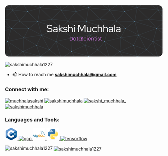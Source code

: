 ![Header](./github-header-image.png)

<p align="left"> <img src="https://komarev.com/ghpvc/?username=sakshimuchhala1227&label=Profile%20views&color=0e75b6&style=flat" alt="sakshimuchhala1227" /> </p>

- 📫 How to reach me **sakshimuchhala@gmail.com**

<h3 align="left">Connect with me:</h3>
<p align="left">
<a href="https://twitter.com/muchhalasakshi" target="blank"><img align="center" src="https://raw.githubusercontent.com/rahuldkjain/github-profile-readme-generator/master/src/images/icons/Social/twitter.svg" alt="muchhalasakshi" height="30" width="40" /></a>
<a href="https://linkedin.com/in/sakshimuchhala" target="blank"><img align="center" src="https://raw.githubusercontent.com/rahuldkjain/github-profile-readme-generator/master/src/images/icons/Social/linked-in-alt.svg" alt="sakshimuchhala" height="30" width="40" /></a>
<a href="https://instagram.com/sakshi_muchhala_" target="blank"><img align="center" src="https://raw.githubusercontent.com/rahuldkjain/github-profile-readme-generator/master/src/images/icons/Social/instagram.svg" alt="sakshi_muchhala_" height="30" width="40" /></a>
<a href="https://www.codechef.com/users/sakshimuchhala" target="blank"><img align="center" src="https://cdn.jsdelivr.net/npm/simple-icons@3.1.0/icons/codechef.svg" alt="sakshimuchhala" height="30" width="40" /></a>
</p>

<h3 align="left">Languages and Tools:</h3>
<p align="left"> <a href="https://www.w3schools.com/cpp/" target="_blank" rel="noreferrer"> <img src="https://raw.githubusercontent.com/devicons/devicon/master/icons/cplusplus/cplusplus-original.svg" alt="cplusplus" width="40" height="40"/> </a> <a href="https://cloud.google.com" target="_blank" rel="noreferrer"> <img src="https://www.vectorlogo.zone/logos/google_cloud/google_cloud-icon.svg" alt="gcp" width="40" height="40"/> </a> <a href="https://www.mysql.com/" target="_blank" rel="noreferrer"> <img src="https://raw.githubusercontent.com/devicons/devicon/master/icons/mysql/mysql-original-wordmark.svg" alt="mysql" width="40" height="40"/> </a> <a href="https://www.python.org" target="_blank" rel="noreferrer"> <img src="https://raw.githubusercontent.com/devicons/devicon/master/icons/python/python-original.svg" alt="python" width="40" height="40"/> </a> <a href="https://www.tensorflow.org" target="_blank" rel="noreferrer"> <img src="https://www.vectorlogo.zone/logos/tensorflow/tensorflow-icon.svg" alt="tensorflow" width="40" height="40"/> </a> </p>

<p><img align="left" src="https://github-readme-stats.vercel.app/api/top-langs?username=sakshimuchhala1227&show_icons=true&locale=en&layout=compact" alt="sakshimuchhala1227" /></p>

<p>&nbsp;<img align="center" src="https://github-readme-stats.vercel.app/api?username=sakshimuchhala1227&show_icons=true&locale=en" alt="sakshimuchhala1227" /></p>

